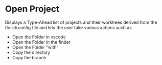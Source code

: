 # Open Project

Displays a Type-Ahead list of projects and their worktrees derived from the flo-cli config file and lets the user take various actions such as

- Open the Folder in vscode
- Open the Folder in the finder
- Open the Folder "with"
- Copy the directory
- Copy the branch
